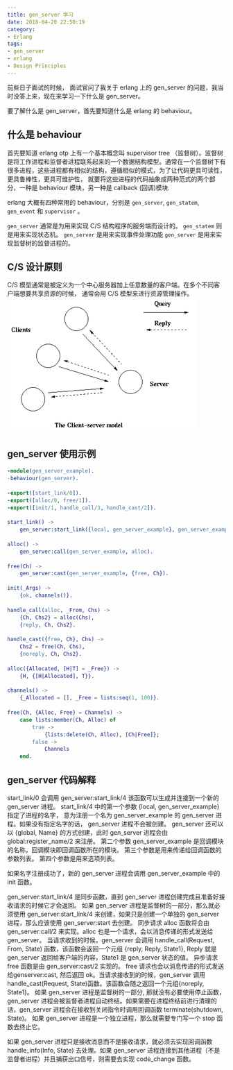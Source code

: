 ```yaml
---
title: gen_server 学习
date: 2018-04-20 22:50:19
category:
- Erlang
tags:
- gen_server
- erlang
- Design Principles
---
```


 前些日子面试的时候， 面试官问了我关于 erlang 上的 gen_server 的问题，我当时没答上来，现在来学习一下什么是 gen_server。
 
 要了解什么是 gen_server，首先要知道什么是 erlang 的 behaviour。
 
## 什么是 behaviour
  首先要知道 erlang otp 上有一个基本概念叫 supervisor tree （监督树）。监督树是将工作进程和监督者进程联系起来的一个数据结构模型。通常在一个监督树下有很多进程，这些进程都有相似的结构，遵循相似的模式，为了让代码更具可读性，更具鲁棒性，更具可维护性， 就要将这些进程的代码抽象成两种范式的两个部分，一种是 behaviour 模块，另一种是 callback (回调)模块.
 
 erlang 大概有四种常用的 behaviour，分别是 `gen_server`, `gen_statem`, `gen_event` 和 `supervisor` 。

 `gen_server` 通常是为用来实现 C/S 结构程序的服务端而设计的。
 `gen_statem` 则是用来实现状态机。
 `gen_server` 是用来实现事件处理功能
 `gen_server` 是用来实现监督树的监督进程的。
 
## C/S 设计原则
 C/S 模型通常是被定义为一个中心服务器加上任意数量的客户端。在多个不同客户端想要共享资源的时候， 通常会用 C/S 模型来进行资源管理操作。
 ![](/images/2018-04-20-gen_server_learn_01.png)
 
## gen_server 使用示例 

~~~ erlang
-module(gen_server_example).
-behaviour(gen_server).

-export([start_link/0]).
-export([alloc/0, free/1]).
-export([init/1, handle_call/3, handle_cast/2]).

start_link() ->
    gen_server:start_link({local, gen_server_example}, gen_server_example, [],[]).

alloc() ->
    gen_server:call(gen_server_example, alloc).

free(Ch) ->
    gen_server:cast(gen_server_example, {free, Ch}).

init(_Args) ->
    {ok, channels()}.

handle_call(alloc, _From, Chs) ->
    {Ch, Chs2} = alloc(Chs),
    {reply, Ch, Chs2}.

handle_cast({free, Ch}, Chs) ->
    Chs2 = free(Ch, Chs),
    {noreply, Ch, Chs2}.

alloc({Allocated, [H|T] = _Free}) ->
    {H, {[H|Allocated], T}}.

channels() ->
    {_Allocated = [], _Free = lists:seq(1, 100)}.

free(Ch, {Alloc, Free} = Channels) ->
    case lists:member(Ch, Alloc) of
        true ->
            {lists:delete(Ch, Alloc), [Ch|Free]};
        false ->
            Channels
    end.
~~~

## gen_server 代码解释
 start_link/0 会调用 gen_server:start_link/4 该函数可以生成并连接到一个新的 gen_server 进程。
 start_link/4 中的第一个参数 {local, gen_server_example} 指定了进程的名字， 意为注册一个名为 gen_server_example 的 gen_server 进程。如果没有指定名字的话， gen_server 进程不会被创建。 gen_server 还可以以 {global, Name} 的方式创建，此时 gen_server 进程会由 global:register_name/2 来注册。
 第二个参数 gen_server_example 是回调模块的名称，回调模块即回调函数所在的模块。
 第三个参数是用来传递给回调函数的参数列表。
 第四个参数是用来选项列表。
 
 如果名字注册成功了，新的 gen_server 进程会调用 gen_server_example 中的 init 函数。
 
 gen_server:start_link/4 是同步函数，直到 gen_server 进程创建完成且准备好接收请求的时候它才会返回。
 如果 gen_server 进程是监督树的一部分，那么就必须使用 gen_server:start_link/4 来创建，如果只是创建一个单独的 gen_server 进程，那么应该使用 gen_server:start 去创建。
 同步请求 alloc 函数将会由 gen_server:call/2 来实现。alloc 也是一个请求，会以消息传递的形式发送给 gen_server。 当请求收到的时候，gen_server 会调用 handle_call(Request, From, State) 函数，该函数会返回一个元组 {reply, Reply, State1}, Reply  就是 gen_server 返回给客户端的内容，State1 是 gen_server 状态的值。
 异步请求 free 函数是由 gen_server:cast/2 实现的。 free 请求也会以消息传递的形式发送给genserver:cast, 然后返回 ok。当请求接收到的时候，gen_server 调用 handle_cast(Request, State)函数。该函数会随之返回一个元组{noreply, State1}。
 如果 gen_server 进程是监督树的一部分, 那就没有必要使用停止函数，gen_server 进程会被监督者进程自动终结。如果需要在进程终结前进行清理的话，gen_server 进程会在接收到关闭指令时调用回调函数 terminate(shutdown, State)。 
 如果 gen_server 进程是一个独立进程，那么就需要专门写一个 stop 函数去终止它。
 
 如果 gen_server 进程只是接收消息而不是接收请求，就必须去实现回调函数 handle_info(Info, State) 去处理。如果 gen_server  进程连接到其他进程（不是监督者进程）并且捕获出口信号，则需要去实现 code_change 函数。
